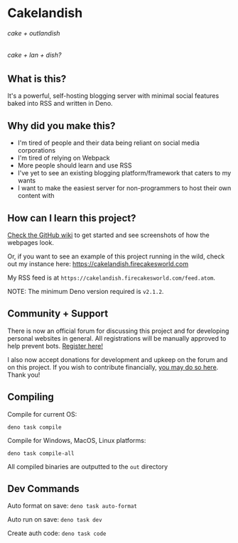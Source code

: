 # Cakelandish

###### cake + outlandish

###### cake + lan + dish?

## What is this?

It's a powerful, self-hosting blogging server with minimal social features baked
into RSS and written in Deno.

## Why did you make this?

- I'm tired of people and their data being reliant on social media corporations
- I'm tired of relying on Webpack
- More people should learn and use RSS
- I've yet to see an existing blogging platform/framework that caters to my
  wants
- I want to make the easiest server for non-programmers to host their own
  content with

## How can I learn this project?

[Check the GitHub wiki](https://github.com/firecakes/cakelandish/wiki) to get
started and see screenshots of how the webpages look.

Or, if you want to see an example of this project running in the wild, check out
my instance here: https://cakelandish.firecakesworld.com

My RSS feed is at `https://cakelandish.firecakesworld.com/feed.atom`.

NOTE: The minimum Deno version required is `v2.1.2`.

## Community + Support

There is now an official forum for discussing this project and for developing personal websites in general. All registrations will be manually approved to help prevent bots. [Register here!](https://forums.cakelandish.com)

I also now accept donations for development and upkeep on the forum and on this project. If you wish to contribute financially, [you may do so here](https://ko-fi.com/firecakes). Thank you!

## Compiling

Compile for current OS:

`deno task compile`

Compile for Windows, MacOS, Linux platforms:

`deno task compile-all`

All compiled binaries are outputted to the `out` directory

## Dev Commands

Auto format on save: `deno task auto-format`

Auto run on save: `deno task dev`

Create auth code: `deno task code`
